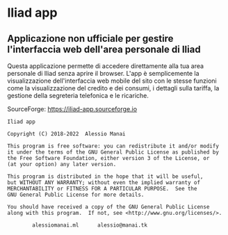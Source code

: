 # Iliad app  #
## Applicazione non ufficiale per gestire l'interfaccia web dell'area personale di Iliad

Questa applicazione permette di accedere direttamente alla tua area personale di Iliad senza aprire il browser. L'app è semplicemente la visualizzazione dell'interfaccia web mobile del sito con le stesse funzioni come la visualizzazione del credito e dei consumi, i dettagli sulla tariffa, la gestione della segreteria telefonica e le ricariche. 

SourceForge: https://iliad-app.sourceforge.io

	Iliad app

	Copyright (C) 2018-2022  Alessio Manai

 	This program is free software: you can redistribute it and/or modify
 	it under the terms of the GNU General Public License as published by
 	the Free Software Foundation, either version 3 of the License, or
 	(at your option) any later version.
	
 	This program is distributed in the hope that it will be useful,
	but WITHOUT ANY WARRANTY; without even the implied warranty of
	MERCHANTABILITY or FITNESS FOR A PARTICULAR PURPOSE.  See the
 	GNU General Public License for more details.
	
	You should have received a copy of the GNU General Public License
	along with this program.  If not, see <http://www.gnu.org/licenses/>.

 			alessiomanai.ml      alessio@manai.tk

